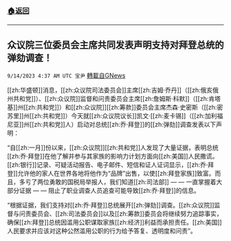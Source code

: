 ###  [:house:返回](README.md)
---


## 众议院三位委员会主席共同发表声明支持对拜登总统的弹劾调查！
`9/14/2023 4:37 AM UTC 宝尹` [轉載自GNews](https://gnews.org/articles/1688304)

[[zh:华盛顿]]消息，[[zh:众议院司法委员会]]主席[[zh:吉姆·乔丹]]（[[zh:俄亥俄州共和党]]）、[[zh:众议院]]监督和问责委员会主席[[zh:詹姆斯·科默]]（[[zh:肯塔基]]州[[zh:共和党]]）和[[zh:众议院]][[zh:筹款]]委员会主席杰森·史密斯（[[zh:密苏里]]州[[zh:共和党]]）今天就[[zh:众议院议长]]凯文·[[zh:麦卡锡]]（[[zh:加利福尼亚]]州[[zh:共和党]]人）启动对总统[[zh:乔·拜登]]的[[zh:弹劾]]调查发表以下声明：

“自[[zh:一月]]份以来，[[zh:众议院]][[zh:共和党]]人发现了大量证据，表明总统[[zh:乔·拜登]]在他了解并参与其家族的影响力计划方面向[[zh:美国]]人民撒谎。[[zh:银行]]记录、可疑活动报告、电子邮件、短信和证人证词显示，[[zh:乔·拜登]]允许他的家人在世界各地将他作为“品牌”出售，以使[[zh:拜登家族]]致富。而且，多亏了两位勇敢的国税局举报人，我们知道[[zh:司法部]] — — 一直掌握着大部分证据 — — 阻止了职业调查人员追查可能导致[[zh:乔·拜登]]的信息。

“根据证据，我们支持对[[zh:乔·拜登]]总统展开[[zh:弹劾]]调查。[[zh:众议院]]监督与问责委员会、[[zh:司法委员会]]以及[[zh:筹款]]委员会将继续努力追踪事实，确保[[zh:拜登]]总统因滥用公职谋取家族[[zh:经济]]利益而承担责任。[[zh:美国]]人民要求并应该对这种公然滥用公职的行为给予答复、透明度和问责”。
